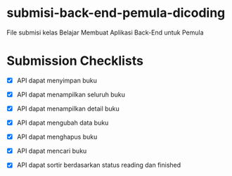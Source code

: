 # submisi-back-end-pemula-dicoding
File submisi kelas Belajar Membuat Aplikasi Back-End untuk Pemula

# Submission Checklists

- [x] API dapat menyimpan buku
- [x] API dapat menampilkan seluruh buku
- [x] API dapat menampilkan detail buku
- [x] API dapat mengubah data buku
- [x] API dapat menghapus buku
- [x] API dapat mencari buku
- [x] API dapat sortir berdasarkan status reading dan finished

